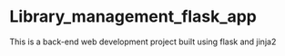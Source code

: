 # Library_management_flask_app
This is a back-end web development project built using flask and jinja2 
